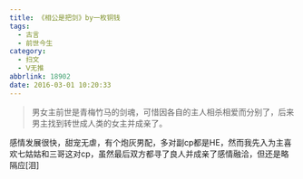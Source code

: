 ```yaml
---
title: 《相公是把剑》by一枚铜钱
tags:
  - 古言
  - 前世今生
category:
  - 扫文
  - Ⅴ无推
abbrlink: 18902
date: 2016-03-01 10:20:33
---
```

<meta name="referrer" content="no-referrer" />

> 男女主前世是青梅竹马的剑魂，可惜因各自的主人相杀相爱而分别了，后来男主找到转世成人类的女主并成亲了。

<!-- more -->

感情发展很快，甜宠无虐，有个炮灰男配，多对副cp都是HE，然而我先入为主喜欢七姑姑和三哥这对cp，虽然最后双方都寻了良人并成亲了感情融洽，但还是略隔应[泪] ​​​​